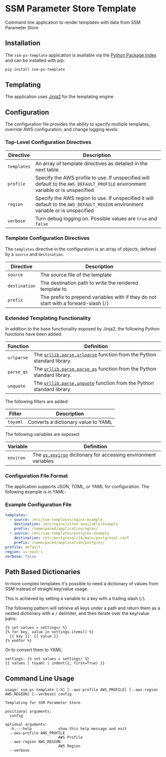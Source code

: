 # SSM Parameter Store Template

Command line application to render templates with data from SSM Parameter Store

## Installation

The `ssm-ps-template` application is available via the [Python Package Index](https://pypi.org/project/ssm-ps-template/) and can be installed with pip:

```bash
pip install ssm-ps-template
```

## Templating

The application uses [Jinja2](https://jinja.palletsprojects.com/en/3.1.x/) for the templating engine.

## Configuration

The configuration file provides the ability to specify multiple templates, override AWS configuration, and change logging levels:

### Top-Level Configuration Directives

| Directive   | Description                                                                                                                      |
|-------------|----------------------------------------------------------------------------------------------------------------------------------|
| `templates` | An array of template directives as detailed in the next table.                                                                   |
| `profile`   | Specify the AWS profile to use. If unspecified will default to the `AWS_DEFAULT_PROFILE` environment variable or is unspecified  |
| `region`    | Specify the AWS region to use. If unspecified it will default to the `AWS_DEFAULT_REGION` environment variable or is unspecified |
| `verbose`   | Turn debug logging on. Possible values are `true` and `false`                                                                    |

### Template Configuration Directives

The `templates` directive in the configuration is an array of objects, defined by a `source` and `destination`.

| Directive     | Description                                                                          |
|---------------|--------------------------------------------------------------------------------------|
| `source`      | The source file of the template                                                      |
| `destination` | The destination path to write the rendered template to                               |
| `prefix`      | The prefix to prepend variables with if they do not start with a forward-slash (`/`) |

### Extended Templating Functionality

In addition to the base functionality exposed by Jinja2, the following Python functions have been added:

| Function   | Definition                                                                                                                                          |
|------------|-----------------------------------------------------------------------------------------------------------------------------------------------------|
| `urlparse` | The [`urllib.parse.urlparse`](https://docs.python.org/3/library/urllib.parse.html#urllib.parse.urlparse) function from the Python standard library. |
| `parse_qs` | The [`urllib.parse.parse_qs`](https://docs.python.org/3/library/urllib.parse.html#urllib.parse.parse_qs) function from the Python standard library. |
| `unquote`  | The [`urllib.parse.unquote`](https://docs.python.org/3/library/urllib.parse.html#urllib.parse.unquote) function from the Python standard library.   |

The following filters are added:

| Filter   | Description                         |
|----------|-------------------------------------|
| `toyaml` | Converts a dictionary value to YAML |

The following variables are exposed:

| Variable  | Definition                                                                                                              |
|-----------|-------------------------------------------------------------------------------------------------------------------------|
| `environ` | The [`os.environ`](https://docs.python.org/3/library/os.html#os.environ) dictionary for accessing environment variables |

### Configuration File Format

The application supports JSON, TOML, or YAML for configuration. The following example is in YAML:

### Example Configuration File

```yaml
templates:
  - source: /etc/ssm-templates/nginx-example
    destination: /etc/nginx/sites-available/example
    prefix: /namespaced/application/nginx/
  - source: /etc/ssm-templates/postgres-example
    destination: /etc/postgresql/14/main/postgresql.conf
    prefix: /namespaced/application/postgres/
profile: default
region: us-east-1
verbose: false
```

## Path Based Dictionaries

In more complex templates it's possible to need a dictionary of values from SSM instead of straight key/value usage.

This is achieved by setting a variable to a key with a trailing slash (`/`).

The following pattern will retrieve all keys under a path and return them as a nested dictionary with a `/` delimiter,
and then iterate over the key/value pairs:

```
{% set values = settings/ %}
{% for key, value in settings.items() %}
  {{ key }}: {{ value }}
{% endfor %}
```

Or to convert them to YAML:

```
settings: {% set values = settings/ %}
{{ values | toyaml | indent(2, first=True) }}
```

## Command Line Usage

```
usage: ssm-ps-template [-h] [--aws-profile AWS_PROFILE] [--aws-region AWS_REGION] [--verbose] config

Templating for SSM Parameter Store

positional arguments:
  config

optional arguments:
  -h, --help            show this help message and exit
  --aws-profile AWS_PROFILE
                        AWS Profile
  --aws-region AWS_REGION
                        AWS Region
  --verbose
```
